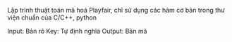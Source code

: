 Lập trình thuật toán mã hoá Playfair, chỉ sử dụng các hàm cơ bản trong thư viện chuẩn của C/C++, python 



Input: Bản rõ 
Key: Tự định nghĩa 
Output: Bản mã 
